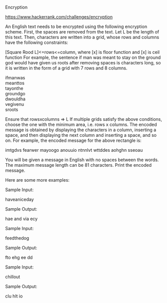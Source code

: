 Encryption

https://www.hackerrank.com/challenges/encryption

An English text needs to be encrypted using the following encryption scheme. 
First, the spaces are removed from the text. Let L be the length of this text. 
Then, characters are written into a grid, whose rows and columns have the following constraints:

[Square Rood L]<=rows<=column, where [x] is floor function and [x] is ceil function
For example, the sentence if man was meant to stay on the ground god would have given us roots 
after removing spaces is  characters long, so it is written in the form of a grid with 7 rows and 8 columns.

ifmanwas  
meanttos          
tayonthe  
groundgo  
dwouldha  
vegivenu  
sroots


Ensure that rowsxcolumns => L
If multiple grids satisfy the above conditions, choose the one with the minimum area, i.e. rows x columns.
The encoded message is obtained by displaying the characters in a column, inserting a space, and then displaying the next column and inserting a space, and so on. For example, the encoded message for the above rectangle is:

imtgdvs fearwer mayoogo anouuio ntnnlvt wttddes aohghn sseoau

You will be given a message in English with no spaces between the words. The maximum message length can be 81 characters. 
Print the encoded message.

Here are some more examples:

Sample Input:

haveaniceday

Sample Output:

hae and via ecy

Sample Input:

feedthedog    

Sample Output:

fto ehg ee dd

Sample Input:

chillout

Sample Output:

clu hlt io
